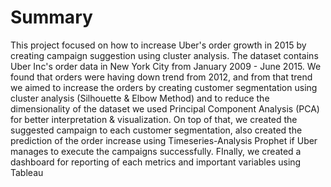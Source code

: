 # Summary
This project focused on how to increase Uber's order growth in 2015 by creating campaign suggestion using cluster analysis.
The dataset contains Uber Inc's order data in New York City from January 2009 - June 2015.
We found that orders were having down trend from 2012, and from that trend we aimed to increase the orders by creating customer segmentation using cluster analysis (Silhouette & Elbow Method) and to reduce the dimensionality of the dataset we used Principal Component Analysis (PCA) for better interpretation & visualization. On top of that, we created the suggested campaign to each customer segmentation, also created the prediction of the order increase using Timeseries-Analysis Prophet if Uber manages to execute the campaigns successfully. FInally, we created a dashboard for reporting of each metrics and important variables using Tableau
